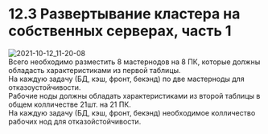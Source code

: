 # 12.3 Развертывание кластера на собственных серверах, часть 1  
![2021-10-12_11-20-08](https://user-images.githubusercontent.com/78191008/136902398-e4d7a690-f5da-48b6-90cc-837b4b8df044.png)   
Всего необходимо разместить 8 мастернодов на 8 ПК, которые должны обладасть характеристиками из первой таблицы.   
На каждую задачу (БД, кэш, фронт, бекэнд) по две мастерноды для отказоустойчивости.   
Рабочие ноды должны обладать характеристиками из второй таблицы в общем колличестве 21шт. на 21 ПК.   
На каждую задачу (БД, кэш, фронт, бекэнд) необходимое колличество рабочих нод для отказойстойчивости.
